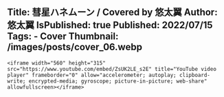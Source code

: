 Title: 彗星ハネムーン / Covered by 悠太翼
Author: 悠太翼
IsPublished: true
Published: 2022/07/15
Tags:
    - Cover
Thumbnail: /images/posts/cover_06.webp
---
```raw
<iframe width="560" height="315" src="https://www.youtube.com/embed/ZsUK2LE_s2E" title="YouTube video player" frameborder="0" allow="accelerometer; autoplay; clipboard-write; encrypted-media; gyroscope; picture-in-picture; web-share" allowfullscreen></iframe>
```
